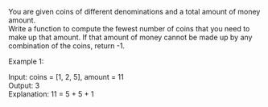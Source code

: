 You are given coins of different denominations and a total amount of money amount.   
Write a function to compute the fewest number of coins that you need to make up that amount. If that amount of money cannot be made up by any combination of the coins, return -1.  

Example 1:  

Input: coins = [1, 2, 5], amount = 11  
Output: 3   
Explanation: 11 = 5 + 5 + 1  
